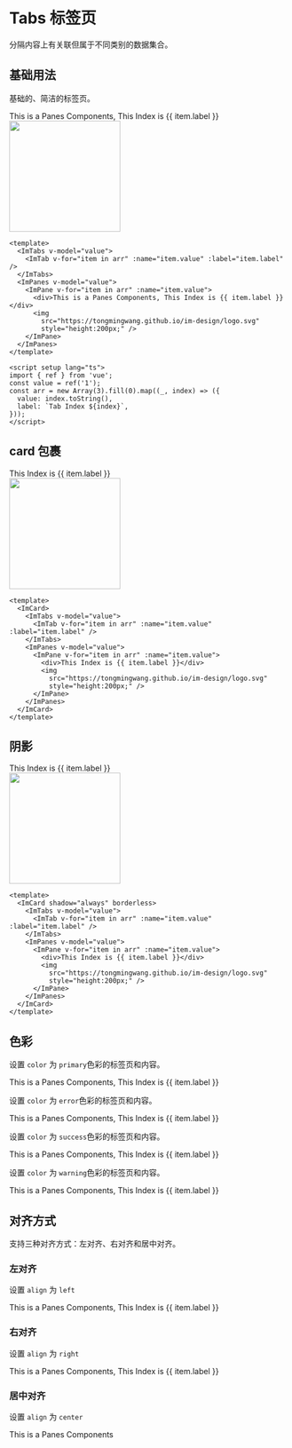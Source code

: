 # Tabs 标签页

分隔内容上有关联但属于不同类别的数据集合。

<script setup lang="ts">
import { ref } from 'vue';
const value = ref('1');
const arr = new Array(3).fill(0).map((_, index) => ({
  value: index.toString(),
  label: `Tab Index ${index}`,
}));
</script>

## 基础用法

基础的、简洁的标签页。

<ImTabs v-model="value">
  <ImTab v-for="item in arr" :name="item.value" :label="item.label" />
</ImTabs>
<ImPanes v-model="value">
  <ImPane v-for="item in arr" :name="item.value"
    >
       <div>This is a Panes Components, This Index is {{ item.label }}</div>
       <img
          src="https://tongmingwang.github.io/im-design/logo.svg"
          style="height:200px;" />
    </ImPane>
</ImPanes>

```vue
<template>
  <ImTabs v-model="value">
    <ImTab v-for="item in arr" :name="item.value" :label="item.label" />
  </ImTabs>
  <ImPanes v-model="value">
    <ImPane v-for="item in arr" :name="item.value">
      <div>This is a Panes Components, This Index is {{ item.label }}</div>
      <img
        src="https://tongmingwang.github.io/im-design/logo.svg"
        style="height:200px;" />
    </ImPane>
  </ImPanes>
</template>

<script setup lang="ts">
import { ref } from 'vue';
const value = ref('1');
const arr = new Array(3).fill(0).map((_, index) => ({
  value: index.toString(),
  label: `Tab Index ${index}`,
}));
</script>
```

## card 包裹

<ImCard>
<ImTabs v-model="value">
  <ImTab v-for="item in arr" :name="item.value" :label="item.label" />
</ImTabs>
<ImPanes v-model="value">
  <ImPane v-for="item in arr" :name="item.value"
    >
       <div>This Index is {{ item.label }}</div>
       <img src="https://tongmingwang.github.io/im-design/logo.svg" style="height:200px;" />
    </ImPane>
</ImPanes>
</ImCard>

```vue
<template>
  <ImCard>
    <ImTabs v-model="value">
      <ImTab v-for="item in arr" :name="item.value" :label="item.label" />
    </ImTabs>
    <ImPanes v-model="value">
      <ImPane v-for="item in arr" :name="item.value">
        <div>This Index is {{ item.label }}</div>
        <img
          src="https://tongmingwang.github.io/im-design/logo.svg"
          style="height:200px;" />
      </ImPane>
    </ImPanes>
  </ImCard>
</template>
```

## 阴影

<ImCard shadow="always" borderless>
    <ImTabs v-model="value">
      <ImTab v-for="item in arr" :name="item.value" :label="item.label" />
    </ImTabs>
    <ImPanes v-model="value">
      <ImPane v-for="item in arr" :name="item.value">
        <div>This Index is {{ item.label }}</div>
        <img
          src="https://tongmingwang.github.io/im-design/logo.svg"
          style="height:200px;" />
      </ImPane>
    </ImPanes>
  </ImCard>

```vue
<template>
  <ImCard shadow="always" borderless>
    <ImTabs v-model="value">
      <ImTab v-for="item in arr" :name="item.value" :label="item.label" />
    </ImTabs>
    <ImPanes v-model="value">
      <ImPane v-for="item in arr" :name="item.value">
        <div>This Index is {{ item.label }}</div>
        <img
          src="https://tongmingwang.github.io/im-design/logo.svg"
          style="height:200px;" />
      </ImPane>
    </ImPanes>
  </ImCard>
</template>
```

## 色彩

设置 `color` 为 `primary`色彩的标签页和内容。

<ImTabs v-model="value" color="primary">
  <ImTab v-for="item in arr" :name="item.value" :label="item.label" />
</ImTabs>
<ImPanes v-model="value">
  <ImPane v-for="item in arr" :name="item.value"
    >
       <div>This is a Panes Components, This Index is {{ item.label }}</div>
    </ImPane>
</ImPanes>

设置 `color` 为 `error`色彩的标签页和内容。
<ImTabs v-model="value" color="error">
<ImTab v-for="item in arr" :name="item.value" :label="item.label" />
</ImTabs>
<ImPanes v-model="value">
<ImPane v-for="item in arr" :name="item.value"
    >

<div>This is a Panes Components, This Index is {{ item.label }}</div>
</ImPane>
</ImPanes>

设置 `color` 为 `success`色彩的标签页和内容。
<ImTabs v-model="value" color="success">
<ImTab v-for="item in arr" :name="item.value" :label="item.label" />
</ImTabs>
<ImPanes v-model="value">
<ImPane v-for="item in arr" :name="item.value"
    >

<div>This is a Panes Components, This Index is {{ item.label }}</div>
</ImPane>
</ImPanes>

设置 `color` 为 `warning`色彩的标签页和内容。
<ImTabs v-model="value" color="warning">
<ImTab v-for="item in arr" :name="item.value" :label="item.label" />
</ImTabs>
<ImPanes v-model="value">
<ImPane v-for="item in arr" :name="item.value"
    >

<div>This is a Panes Components, This Index is {{ item.label }}</div>
</ImPane>
</ImPanes>

## 对齐方式

支持三种对齐方式：左对齐、右对齐和居中对齐。

### 左对齐

设置 `align` 为 `left`

<ImTabs v-model="value" color="primary" align="left">
<ImTab v-for="item in arr" :name="item.value" :label="item.label" />
</ImTabs>
<ImPanes v-model="value">
  <ImPane v-for="item in arr" :name="item.value"
    >
       <div>This is a Panes Components, This Index is {{ item.label }}</div>
    </ImPane>
</ImPanes>

### 右对齐

设置 `align` 为 `right`
<ImTabs v-model="value" color="primary" align="right">
<ImTab v-for="item in arr" :name="item.value" :label="item.label" />
</ImTabs>
<ImPanes v-model="value">
<ImPane v-for="item in arr" :name="item.value"
    >

<div>This is a Panes Components, This Index is {{ item.label }}</div>
</ImPane>
</ImPanes>

### 居中对齐

设置 `align` 为 `center`

<ImTabs v-model="value" color="primary" align="center">
<ImTab v-for="item in arr" :name="item.value" :label="item.label" />
</ImTabs>
<ImPanes v-model="value">
  <ImPane v-for="item in arr" :name="item.value"
    >
  <div>This is a Panes Components</div>
    </ImPane>
</ImPanes>
